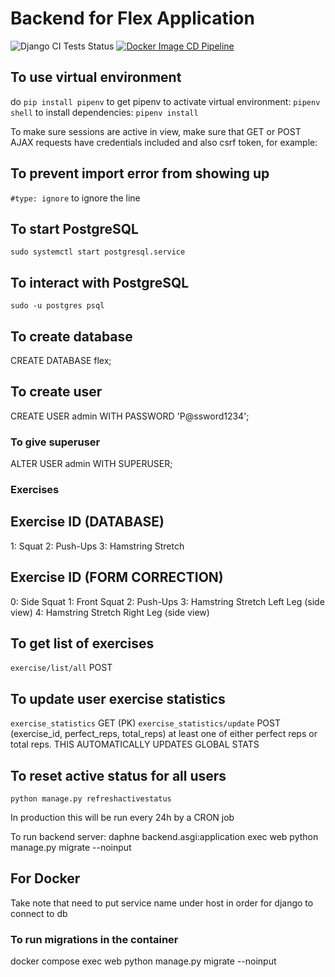 # Backend for Flex Application

![Django CI Tests Status](https://github.com/Yuheng3107/flex-backend/actions/workflows/django.yml/badge.svg?branch=dev)
[![Docker Image CD Pipeline](https://github.com/Yuheng3107/flex-backend/actions/workflows/docker-image.yml/badge.svg?branch=prod)](https://github.com/Yuheng3107/flex-backend/actions/workflows/docker-image.yml)
## To use virtual environment

do `pip install pipenv` to get pipenv
to activate virtual environment: `pipenv shell`
to install dependencies: `pipenv install`

To make sure sessions are active in view, make sure that GET or POST AJAX requests have
credentials included and also csrf token, for example:

## To prevent import error from showing up

`#type: ignore` to ignore the line

## To start PostgreSQL

`sudo systemctl start postgresql.service`

## To interact with PostgreSQL

`sudo -u postgres psql`

## To create database

CREATE DATABASE flex;

## To create user

CREATE USER admin WITH PASSWORD 'P@ssword1234';

### To give superuser

ALTER USER admin WITH SUPERUSER;

### Exercises

## Exercise ID (DATABASE)

1: Squat
2: Push-Ups
3: Hamstring Stretch

## Exercise ID (FORM CORRECTION)

0: Side Squat
1: Front Squat
2: Push-Ups
3: Hamstring Stretch Left Leg (side view)
4: Hamstring Stretch Right Leg (side view)

## To get list of exercises

`exercise/list/all` POST

## To update user exercise statistics

`exercise_statistics` GET (PK)
`exercise_statistics/update` POST (exercise_id, perfect_reps, total_reps) at least one of either perfect reps or total reps. THIS AUTOMATICALLY UPDATES GLOBAL STATS

## To reset active status for all users

`python manage.py refreshactivestatus`

In production this will be run every 24h by a CRON job

To run backend server:
daphne backend.asgi:application
exec web python manage.py migrate --noinput

## For Docker

Take note that need to put service name under host in order for django to connect to db

### To run migrations in the container

docker compose exec web python manage.py migrate --noinput
